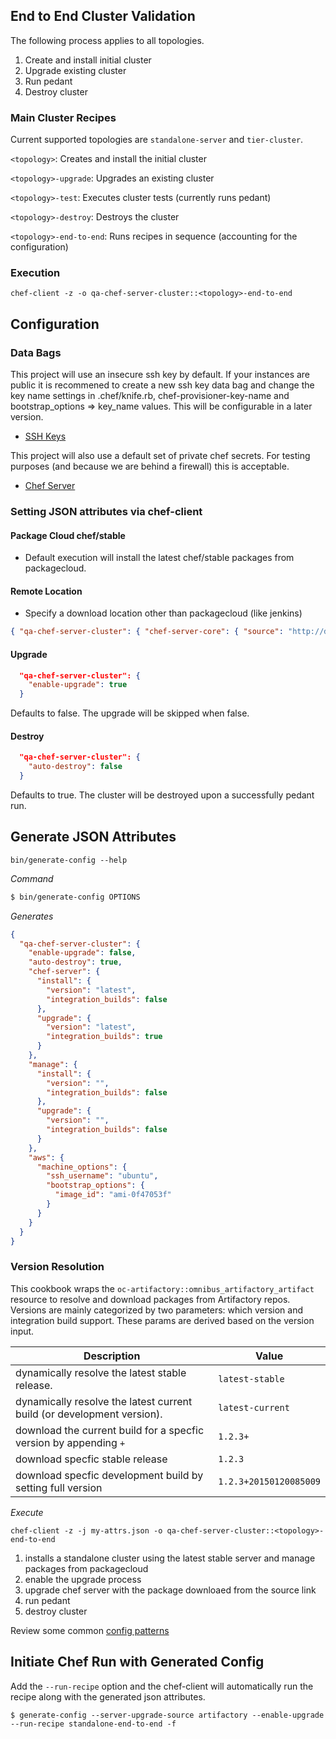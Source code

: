 ## End to End Cluster Validation
The following process applies to all topologies.

1. Create and install initial cluster
1. Upgrade existing cluster
1. Run pedant
1. Destroy cluster

### Main Cluster Recipes
Current supported topologies are `standalone-server` and `tier-cluster`.

`<topology>`: Creates and install the initial cluster

`<topology>-upgrade`: Upgrades an existing cluster

`<topology>-test`: Executes cluster tests (currently runs pedant)

`<topology>-destroy`: Destroys the cluster

`<topology>-end-to-end`: Runs recipes in sequence (accounting for the configuration)

### Execution
`chef-client -z -o qa-chef-server-cluster::<topology>-end-to-end`

## Configuration
### Data Bags
This project will use an insecure ssh key by default.  If your instances are public it is recommened to create a new ssh key data bag
and change the key name settings in .chef/knife.rb, chef-provisioner-key-name and bootstrap_options => key_name values.  This will be
configurable in a later version.
 * [SSH Keys](https://github.com/opscode-cookbooks/chef-server-cluster/#create-a-secrets-data-bag-and-populate-it-with-the-ssh-keys)

This project will also use a default set of private chef secrets. For testing purposes (and because we are behind a firewall) this is acceptable.
 * [Chef Server](https://github.com/opscode-cookbooks/chef-server-cluster/#create-a-private-chef-secrets-data-bag-item)

### Setting JSON attributes via chef-client

#### Package Cloud chef/stable
* Default execution will install the latest chef/stable packages from packagecloud. 

#### Remote Location
* Specify a download location other than packagecloud (like jenkins)
```json 
{ "qa-chef-server-cluster": { "chef-server-core": { "source": "http://domain.com/file.package" } } }
```
#### Upgrade
```json
  "qa-chef-server-cluster": {
    "enable-upgrade": true
  }
```
Defaults to false. The upgrade will be skipped when false.
#### Destroy
```json
  "qa-chef-server-cluster": {
    "auto-destroy": false
  }
```
Defaults to true. The cluster will be destroyed upon a successfully pedant run.

## Generate JSON Attributes
`bin/generate-config --help`

_Command_
```bash
$ bin/generate-config OPTIONS
```

_Generates_
```json
{
  "qa-chef-server-cluster": {
    "enable-upgrade": false,
    "auto-destroy": true,
    "chef-server": {
      "install": {
        "version": "latest",
        "integration_builds": false
      },
      "upgrade": {
        "version": "latest",
        "integration_builds": true
      }
    },
    "manage": {
      "install": {
        "version": "",
        "integration_builds": false
      },
      "upgrade": {
        "version": "",
        "integration_builds": false
      }
    },
    "aws": {
      "machine_options": {
        "ssh_username": "ubuntu",
        "bootstrap_options": {
          "image_id": "ami-0f47053f"
        }
      }
    }
  }
}
```

### Version Resolution
This cookbook wraps the `oc-artifactory::omnibus_artifactory_artifact` resource to resolve and download packages from Artifactory repos. 
Versions are mainly categorized by two parameters: which version and integration build support.  These params are derived based on the version input.

|Description|Value|
|-----------|-----|
|dynamically resolve the latest stable release.|`latest-stable`|
|dynamically resolve the latest current build (or development version). |`latest-current`|
|download the current build for a specfic version by appending `+` |`1.2.3+`|
|download specfic stable release|`1.2.3`|
|download specfic development build by setting full version |`1.2.3+20150120085009`|


_Execute_
```
chef-client -z -j my-attrs.json -o qa-chef-server-cluster::<topology>-end-to-end
```

1. installs a standalone cluster using the latest stable server and manage packages from packagecloud
1. enable the upgrade process
1. upgrade chef server with the package downloaed from the source link
1. run pedant
1. destroy cluster

Review some common [config patterns](config-patterns.md)

## Initiate Chef Run with Generated Config
Add the `--run-recipe` option and the chef-client will automatically run the recipe along with the generated json attributes.

```
$ generate-config --server-upgrade-source artifactory --enable-upgrade --run-recipe standalone-end-to-end -f
```
